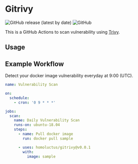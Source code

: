 # Gitrivy

![GitHub release (latest by date)](https://img.shields.io/github/v/release/homoluctus/gitrivy?color=brightgreen)
![GitHub](https://img.shields.io/github/license/homoluctus/gitrivy?color=brightgreen)

This is a GitHub Actions to scan vulnerability using [Trivy](https://github.com/aquasecurity/trivy).<br>

## Usage

## Example Workflow

Detect your docker image vulnerability everyday at 9:00 (UTC).

```yaml
name: Vulnerability Scan

on:
  schedule:
    - cron: '0 9 * * *'

jobs:
  scan:
    name: Daily Vulnerability Scan
    runs-on: ubuntu-18.04
    steps:
      - name: Pull docker image
        run: docker pull sample

      - uses: homoluctus/gitrivy@v0.0.1
        with:
          image: sample
```

